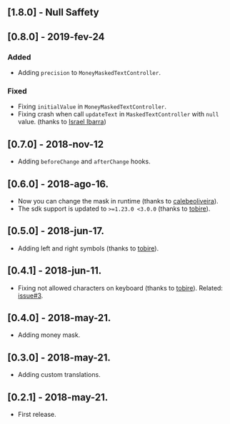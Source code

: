 ## [1.8.0] - Null Saffety

## [0.8.0] - 2019-fev-24

### Added

- Adding `precision` to `MoneyMaskedTextController`.

### Fixed

- Fixing `initialValue` in `MoneyMaskedTextController`.
- Fixing crash when call `updateText` in `MaskedTextController` with `null` value. (thanks to [Israel Ibarra](https://github.com/ElZombieIsra))

## [0.7.0] - 2018-nov-12

-   Adding `beforeChange` and `afterChange` hooks.

## [0.6.0] - 2018-ago-16.

-   Now you can change the mask in runtime (thanks to [calebeoliveira](https://github.com/calebeoliveira)).
-   The sdk support is updated to `>=1.23.0 <3.0.0` (thanks to [tobire](https://github.com/tobire)).

## [0.5.0] - 2018-jun-17.

-   Adding left and right symbols (thanks to [tobire](https://github.com/tobire)).

## [0.4.1] - 2018-jun-11.

-   Fixing not allowed characters on keyboard (thanks to [tobire](https://github.com/tobire)). Related: [issue#3](https://github.com/scrum-lab/scrumlab-flutter-masked-text/issues/3).

## [0.4.0] - 2018-may-21.

-   Adding money mask.

## [0.3.0] - 2018-may-21.

-   Adding custom translations.

## [0.2.1] - 2018-may-21.

-   First release.
